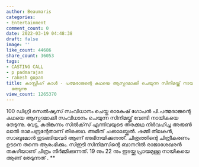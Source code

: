 ```yaml
---
author: Beaumaris
categories:
- Entertainment
comment_count: 0
date: 2022-03-19 04:48:38
draft: false
image: ''
like_count: 44686
share_count: 36053
tags:
- CASTING CALL
- p padmarajan
- rakesh gopan
title: കാസ്റ്റിംഗ് കാൾ - പത്മരാജന്റെ കഥയെ ആസ്പദമാക്കി ചെയുന്ന സിനിമയ്ക്ക് നായികയെ
  തേടുന്നു
view_count: 1265370
---
```


100 ഡിഗ്രി സെൽഷ്യസ് സംവിധാനം ചെയ്ത രാകേഷ് ഗോപൻ പി.പത്മരാജന്റെ കഥയെ ആസ്പദമാക്കി സംവിധാനം ചെയുന്ന സിനിമയ്ക്ക് വേണ്ടി നായികയെ തേടുന്നു. വേട്ട, കരിങ്കുന്നം സിൽക്‌സ് എന്നിവയുടെ തിരക്കഥ നിർവഹിച്ച അരുൺ ലാൽ രാമചന്ദ്രന്റേതാണ് തിരക്കഥ. അമിത് ചക്കാലയ്ക്കല്‍. ഷമ്മി തിലകന്‍, സാബുമോന്‍ തുടങ്ങിയവര്‍ ആണ് അഭിനയിക്കുനന്ത്. ചിത്രത്തിന്റെ ചിത്രീകരണം ഉടനെ തന്നെ ആരംഭിക്കും. സിഇടി സിനിമസിന്റെ ബാനറില്‍ രാജാശേഖരന്‍ തകഴിയാണ് ചിത്രം നിർമ്മിക്കുന്നത്. 19 നും 22 നും ഇടയ്ക്കു പ്രായമുള്ള നായികയെ ആണ് തേടുന്നത് . **